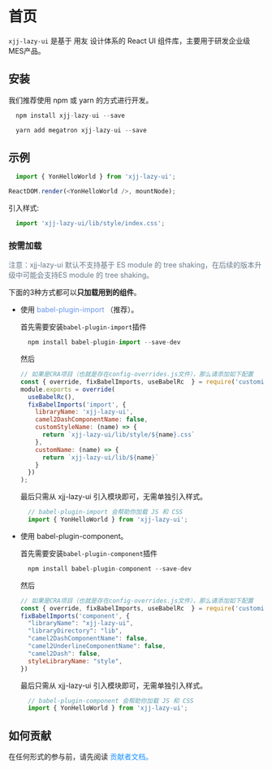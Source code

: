 # 首页

`xjj-lazy-ui` 是基于 用友 设计体系的 React UI 组件库，主要用于研发企业级MES产品。

## 安装
我们推荐使用 npm 或 yarn 的方式进行开发。
```javascript
  npm install xjj-lazy-ui --save
```

```javascript
  yarn add megatron xjj-lazy-ui --save
```

## 示例
```javascript
  import { YonHelloWorld } from 'xjj-lazy-ui';

ReactDOM.render(<YonHelloWorld />, mountNode);
```

引入样式:
```javascript
  import 'xjj-lazy-ui/lib/style/index.css';
```

### 按需加载
<Alert type="info">
  <font color="#697b8c">注意：xjj-lazy-ui 默认不支持基于 ES module 的 tree shaking，在后续的版本升级中可能会支持ES module 的 tree shaking。</font>
</Alert>

下面的3种方式都可以**只加载用到的组件**。

- 使用 <font color="cornflowerblue"> babel-plugin-import </font>（推荐）。

  首先需要安装`babel-plugin-import`插件

  ```javascript
    npm install babel-plugin-import --save-dev
  ```
  然后

  ```javascript
  // 如果是CRA项目（也就是存在config-overrides.js文件），那么请添加如下配置
  const { override, fixBabelImports, useBabelRc  } = require('customize-cra');
  module.exports = override(
    useBabelRc(),
    fixBabelImports('import', {
      libraryName: 'xjj-lazy-ui',
      camel2DashComponentName: false,
      customStyleName: (name) => {
        return `xjj-lazy-ui/lib/style/${name}.css`
      },
      customName: (name) => {
        return `xjj-lazy-ui/lib/${name}`
      }
    })
  );
  ```

  最后只需从 xjj-lazy-ui 引入模块即可，无需单独引入样式。

  ```javascript
    // babel-plugin-import 会帮助你加载 JS 和 CSS
    import { YonHelloWorld } from 'xjj-lazy-ui';
  ```

- 使用 babel-plugin-component。

  首先需要安装`babel-plugin-component`插件

  ```javascript
    npm install babel-plugin-component --save-dev
  ```

  然后
  
  ```javascript
  // 如果是CRA项目（也就是存在config-overrides.js文件），那么请添加如下配置
  const { override, fixBabelImports, useBabelRc  } = require('customize-cra');
  fixBabelImports('component', {
    "libraryName": "xjj-lazy-ui",
    "libraryDirectory": "lib",
    "camel2DashComponentName": false,
    "camel2UnderlineComponentName": false,
    "camel2Dash": false,
    styleLibraryName: "style",
  })
  ```

  最后只需从 xjj-lazy-ui 引入模块即可，无需单独引入样式。

  ```javascript
    // babel-plugin-component 会帮助你加载 JS 和 CSS
    import { YonHelloWorld } from 'xjj-lazy-ui';
  ```

## 如何贡献
在任何形式的参与前，请先阅读 <font color="#1890FF">贡献者文档。</font>